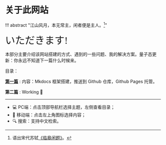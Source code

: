 # 关于此网站

!!! abstract "江山风月，本无常主，闲者便是主人。[^1]"
    

<font size = 6 face = "SnellRoundHand" >いただきます!</font>


本部分主要介绍该网站搭建的方式、遇到的一些问题、我的解决方案。量子态更新：你永远不知道下一篇什么时候来。

目录：

**[第一篇](./Step1.md)**
:   内容：Mkdocs 框架搭建，推送到 Github 仓库，Github Pages 托管。

**第二篇**
:   Working 💪


-----

- 💻 PC端：点击顶部导航栏选择主题，左侧查看目录；
- 📱 移动端：点击左上角图标选择内容；
- 🔍 搜索：支持中文检索。

[^1]: 语出宋代苏轼[《临皋闲题》](https://www.gushici.net/shici/23/62412.html)。